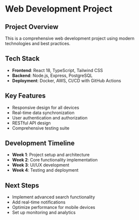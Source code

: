 # Web Development Project

## Project Overview

This is a comprehensive web development project using modern technologies and best practices.

## Tech Stack

- **Frontend**: React 18, TypeScript, Tailwind CSS
- **Backend**: Node.js, Express, PostgreSQL
- **Deployment**: Docker, AWS, CI/CD with GitHub Actions

## Key Features

- Responsive design for all devices
- Real-time data synchronization
- User authentication and authorization
- RESTful API design
- Comprehensive testing suite

## Development Timeline

- **Week 1**: Project setup and architecture
- **Week 2**: Core functionality implementation
- **Week 3**: UI/UX development
- **Week 4**: Testing and deployment

## Next Steps

- Implement advanced search functionality
- Add real-time notifications
- Optimize performance for mobile devices
- Set up monitoring and analytics
